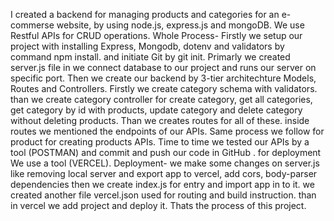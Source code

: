 I created a backend for managing products and categories for an e-commerse website, by using node.js, express.js and mongoDB.
We use Restful APIs for CRUD operations.
Whole Process- Firstly we setup our project with installing Express, Mongodb, dotenv and validators by command npm install. and initiate Git by git init.
Primarly we created server.js file in we connect database to our project and runs our server on specific port.
Then we create our backend by 3-tier architechture Models, Routes and Controllers.
Firstly we create category schema with validators. than we create category controller for create category, get all categories, get category by id with products, update category and delete category without deleting products. Than we creates routes for all of these. inside routes we mentioned the endpoints of our APIs. Same process we follow for product for creating products APIs.
Time to time we tested our APIs by a tool (POSTMAN) and commit and push our code in GitHub . for deployment We use a tool (VERCEL).
Deployment- we make some changes on server.js like removing local server and export app to vercel, add cors, body-parser dependencies then we create index.js for entry and import app in to it. we created another file vercel.json used for routing and build instruction. 
than in vercel we add project and deploy it. Thats the process of this project.

